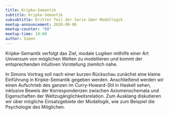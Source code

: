 ```yaml
---
title: Kripke-Semantik
subtitle: Kripke-Semantik
subsubtitle: Dritter Teil der Serie über Modallogik
meetup-announcement: 2020-08-06
meetup-counter: "60"
meetup-time: 19:00
author: Simon
---
```


Kripke-Semantik verfolgt das Ziel, modale Logiken mithilfe einer Art Universum von möglichen Welten zu modellieren und kommt der entsprechenden intuitiven Vorstellung ziemlich nahe. 


In Simons Vortrag soll nach einer kurzen Rückschau zunächst eine kleine Einführung in Kripke-Semantik gegeben werden. 
Anschließend werden wir einen Aufschrieb des ganzen im Curry-Howard-Stil in Haskell sehen, inklusive Beweis der Korrespondenzen zwischen Axiomenschemata und Eigenschaften der Weltzugänglichkeitsrelation.
Zum Ausklang diskutieren wir über mögliche Einsatzgebiete der Modallogik, wie zum Beispiel die Psychologie des Möglichen.

